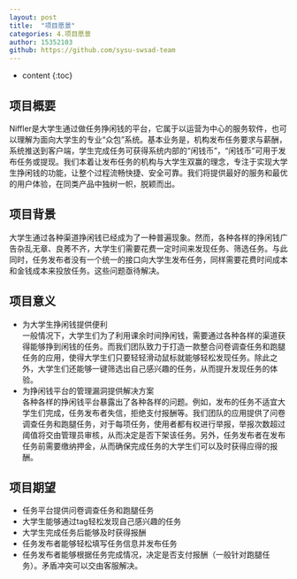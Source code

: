 ```yaml
---
layout: post
title:  "项目愿景"
categories: 4.项目愿景
author: 15352103
github: https://github.com/sysu-swsad-team
---
```


* content
{:toc}

## 项目概要
Niffler是大学生通过做任务挣闲钱的平台，它属于以运营为中心的服务软件，也可以理解为面向大学生的专业“众包”系统。基本业务是，机构发布任务要求与薪酬，系统推送到客户端，学生完成任务可获得系统内部的“闲钱币”，“闲钱币”可用于发布任务或提现。我们本着让发布任务的机构与大学生双赢的理念，专注于实现大学生挣闲钱的功能，让整个过程流畅快捷、安全可靠。我们将提供最好的服务和最优的用户体验，在同类产品中独树一帜，脱颖而出。

## 项目背景
大学生通过各种渠道挣闲钱已经成为了一种普遍现象。然而，各种各样的挣闲钱广告杂乱无章、良莠不齐，大学生们需要花费一定时间来发现任务、筛选任务。与此同时，任务发布者没有一个统一的接口向大学生发布任务，同样需要花费时间成本和金钱成本来投放任务。这些问题亟待解决。

## 项目意义
- 为大学生挣闲钱提供便利  
一般情况下，大学生们为了利用课余时间挣闲钱，需要通过各种各样的渠道获得能够挣到闲钱的任务。而我们团队致力于打造一款整合问卷调查任务和跑腿任务的应用，使得大学生们只要轻轻滑动鼠标就能够轻松发现任务。除此之外，大学生们还能够一键筛选出自己感兴趣的任务，从而提升发现任务的体验。  
- 为挣闲钱平台的管理漏洞提供解决方案  
各种各样的挣闲钱平台暴露出了各种各样的问题。例如，发布的任务不适宜大学生们完成，任务发布者失信，拒绝支付报酬等。我们团队的应用提供了问卷调查任务和跑腿任务，对于每项任务，使用者都有权进行举报，举报次数超过阈值将交由管理员审核，从而决定是否下架该任务。另外，任务发布者在发布任务前需要缴纳押金，从而确保完成任务的大学生们可以及时获得应得的报酬。

## 项目期望
- 任务平台提供问卷调查任务和跑腿任务
- 大学生能够通过tag轻松发现自己感兴趣的任务
- 大学生完成任务后能够及时获得报酬
- 任务发布者能够轻松填写任务信息并发布任务
- 任务发布者能够根据任务完成情况，决定是否支付报酬（一般针对跑腿任务）。矛盾冲突可以交由客服解决。